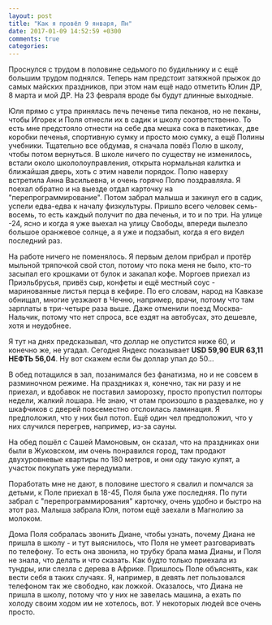 ```yaml
---
layout: post
title: "Как я провёл 9 января, Пн"
date: 2017-01-09 14:52:59 +0300
comments: true
categories: 
---
```

Проснулся с трудом в половине седьмого по будильнику и с ещё большим трудом поднялся. Теперь нам предстоит затяжной прыжок до самых майских праздников, при этом нам ещё надо отметить Юлин ДР, 8 марта и мой ДР. На 23 февраля вроде бы будут длинные выходные.

Юля прямо с утра принялась печь печенье типа пеканов, но не пеканы, чтобы Игорек и Поля отнесли их в садик и школу соответственно. То есть мне предстояло отнести на себе два мешка сока в пакетиках, две коробки печенья, спортивную сумку и просто мою сумку, а ещё Полины учебники. Тщательно все обдумав, я сначала повёз Полю в школу, чтобы потом вернуться. В школе ничего по существу не изменилось, встали около школолоуправления, открыта нормальная калитка и ближайшая дверь, хоть с этим навели порядок. Полю наверху встретила Анна Васильевна, и очень горячо Полю поздравляла. Я поехал обратно и на выезде отдал карточку на "перепрограммирование". Потом забрал малыша и закинул его в садик, успели едва-едва к началу физкультуры. Пришло всего человек семь-восемь, то есть каждый получит по два печенья, и то и по три. На улице -24, ясно и когда я уже выехал на улицу Свободы, впереди вылезло большое оранжевое солнце, а я уже и подзабыл, когда я его видел последний раз.

На работе ничего не поменялось. Я первым делом прибрал и протёр мыльной тряпочкой свой стол, потому что пока меня не было, кто-то засыпал его крошками от булок и закапал кофе. Моргоев приехал из Приэльбрусья, привёз сыр, конфеты и ещё местный соус - маринованные листья перца в кефире. По его словам, народ на Кавказе обнищал, многие уезжают в Чечню, например, врачи, потому что там зарплаты в три-четыре раза выше. Даже отменили поезд Москва-Нальчик, потому что нет спроса, все ездят на автобусах, это дешевле, хотя и неудобнее.

Я тут на днях предсказывал, что доллар не опустится ниже 60, и конечно же, не угадал. Сегодня Яндекс показывает **USD 59,90 EUR 63,11 НЕФТЬ 56,04**. Ну вот скажем если бы доллар упал до 50...

В обед потащился в зал, позанимался без фанатизма, но и не совсем в разминочном режиме. На праздниках я, конечно, так ни разу и не приехал, и вдобавок не поставил заморозку, просто пропустил полторы недели, жалкий лошара. Не знаю, чт отам произошло в раздевалке, но у шкафчиков с дверей повсеместно отслоилась ламинация. Я предположил, что у них был потоп. Ещё один чел предположил, что у них случился перегрев, например, из-за сауны.

На обед пошёл с Сашей Мамоновым, он сказал, что на праздниках они были в Жуковском, им очень понравился город, там продают двухуровневые квартиры по 180 метров, и они оду такую купят, а участок покупать уже передумали.

Поработать мне не дают, в половине шестого я свалил и помчался за детьми, к Поле приехал в 18-45, Поля была уже последняя. По пути забрал с "перепрограммирования" карточку, очень удобно и быстро на этот раз. Малыша забрала Юля, потом ещё заехали в Магнолию за молоком.

Дома Поля собралась звонить Диане, чтобы узнать, почему Диана не пришла в школу - и тут выяснилось, что Поля не умеет разговаривать по телефону. То есть она звонила, но трубку брала мама Дианы, и Поля не знала, что делать и что сказать. Как будто только приехала из тундры, или слезла с дерева в Африке. Пришлось Поле объяснять, как вести себя в таких случаях. Я, например, в девять лет пользовался телефоном так же свободно, как ложкой. Оказалось, что Диана не пришла в школу, потому что у них не завелась машина, а ехать по холоду своим ходом им не хотелось, вот. У некоторых людей все очень просто.
